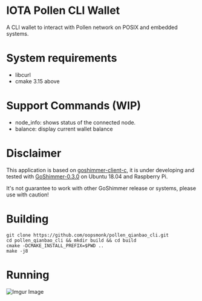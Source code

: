 # IOTA Pollen CLI Wallet

A CLI wallet to interact with Pollen network on POSIX and embedded systems.

# System requirements

* libcurl
* cmake 3.15 above


# Support Commands (WIP)

* node_info: shows status of the connected node.
* balance: display current wallet balance

# Disclaimer

This application is based on [goshimmer-client-c](https://github.com/oopsmonk/goshimmer-client-c), it is under developing and tested with [GoShimmer-0.3.0](https://github.com/iotaledger/goshimmer/releases/tag/v0.3.0) on Ubuntu 18.04 and Raspberry Pi.  

It's not guarantee to work with other GoShimmer release or systems, please use with caution!  

# Building

```
git clone https://github.com/oopsmonk/pollen_qianbao_cli.git
cd pollen_qianbao_cli && mkdir build && cd build
cmake -DCMAKE_INSTALL_PREFIX=$PWD ..
make -j8
```

# Running

![Imgur Image](https://i.imgur.com/x0eFvit.png)
